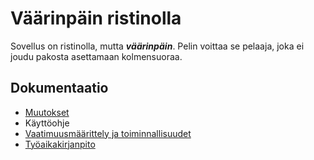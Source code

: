 # Väärinpäin ristinolla

Sovellus on ristinolla, mutta ***väärinpäin***. Pelin voittaa se pelaaja,
joka ei joudu pakosta asettamaan kolmensuoraa.

## Dokumentaatio
- [Muutokset](https://github.com/hartonenolli/ot-harjoitustyo/blob/master/dokumentaatio/changelog.md)
- Käyttöohje
- [Vaatimuusmäärittely ja toiminnallisuudet](https://github.com/hartonenolli/ot-harjoitustyo/blob/master/vaatimusmaarittely.md)
- [Työaikakirjanpito](https://github.com/hartonenolli/ot-harjoitustyo/blob/master/tyoaikakirjanpito.md)

